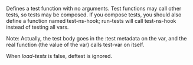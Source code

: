   Defines a test function with no arguments.  Test functions may call
  other tests, so tests may be composed.  If you compose tests, you
  should also define a function named test-ns-hook; run-tests will
  call test-ns-hook instead of testing all vars.

  Note: Actually, the test body goes in the :test metadata on the var,
  and the real function (the value of the var) calls test-var on
  itself.

  When *load-tests* is false, deftest is ignored.